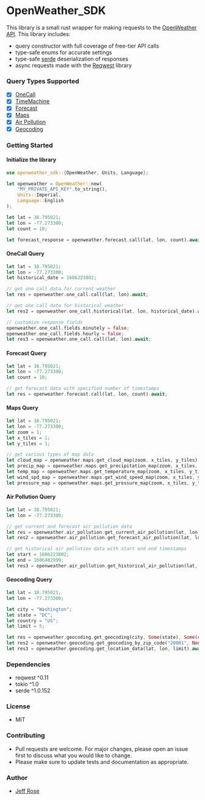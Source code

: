 # OpenWeather_SDK

This library is a small rust wrapper for making requests to the [OpenWeather API]. This library includes:

- query constructor with full coverage of free-tier API calls
- type-safe enums for accurate settings
- type-safe [serde] deserialization of responses
- async requests made with the [Reqwest] library

### Query Types Supported
- [x] [OneCall]
- [x] [TimeMachine]
- [x] [Forecast]
- [x] [Maps]
- [x] [Air Pollution]
- [x] [Geocoding]

### Getting Started

#### Initialize the library
```rust
use openweather_sdk::{OpenWeather, Units, Language};

let openweather = OpenWeather::new(
    "MY_PRIVATE_API_KEY".to_string(),
    Units::Imperial,
    Language::English
);

let lat = 38.795021;
let lon = -77.273300;
let count = 10;

let forecast_response = openweather.forecast.call(lat, lon, count).await;
```

#### OneCall Query
```rust
let lat = 38.795021;
let lon = -77.273300;
let historical_date = 1606223802;

// get one call data for current weather
let res = openweather.one_call.call(lat, lon).await;

// get one call data for historical weather
let res2 = openweather.one_call.historical(lat, lon, historical_date).await;

// customize response fields
openweather.one_call.fields.minutely = false;
openweather.one_call.fields.hourly = false;
let res3 = openweather.one_call.call(lat, lon).await;
```

#### Forecast Query
```rust
let lat = 38.795021;
let lon = -77.273300;
let count = 10;

// get forecast data with specified number of timestamps
let res = openweather.forecast.call(lat, lon, count).await;
```

#### Maps Query
```rust
let lat = 38.795021;
let lon = -77.273300;
let zoom = 1;
let x_tiles = 1;
let y_tiles = 1;

// get various types of map data
let cloud_map = openweather.maps.get_cloud_map(zoom, x_tiles, y_tiles).await;
let precip_map = openweather.maps.get_precipitation_map(zoom, x_tiles, y_tiles).await;
let temp_map = openweather.maps.get_temperature_map(zoom, x_tiles, y_tiles).await;
let wind_spd_map = openweather.maps.get_wind_speed_map(zoom, x_tiles, y_tiles).await;
let pressure_map = openweather.maps.get_pressure_map(zoom, x_tiles, y_tiles).await;
```

#### Air Pollution Query
```rust
let lat = 38.795021;
let lon = -77.273300;

// get current and forecast air pollution data
let res = openweather.air_pollution.get_current_air_pollution(lat, lon).await;
let res2 = openweather.air_pollution.get_forecast_air_pollution(lat, lon).await;

// get historical air pollution data with start and end timestamps
let start = 1606223802;
let end = 1606482999;
let res3 = openweather.air_pollution.get_historical_air_pollution(lat, lon, start, end).await;
```

#### Geocoding Query
```rust
let lat = 38.795021;
let lon = -77.273300;

let city = "Washington";
let state = "DC";
let country = "US";
let limit = 5;

let res = openweather.geocoding.get_geocoding(city, Some(state), Some(country), limit).await;
let res2 = openweather.geocoding.get_geocoding_by_zip_code("20001", None).await;
let res3 = openweather.geocoding.get_location_data(lat, lon, limit).await;
```

### Dependencies
- reqwest ^0.11
- tokio ^1.0
- serde ^1.0.152

### License
- MIT

### Contributing
- Pull requests are welcome. For major changes, please open an issue first to discuss what you would like to change.
- Please make sure to update tests and documentation as appropriate.

### Author
- [Jeff Rose]

[OpenWeather API]: https://openweathermap.org/api
[OneCall]: https://openweathermap.org/api/one-call-3
[TimeMachine]: https://openweathermap.org/api/one-call-3#history
[Forecast]: https://openweathermap.org/forecast5
[Maps]: https://openweathermap.org/api/weathermaps
[Air Pollution]: https://openweathermap.org/api/air-pollution
[Geocoding]: https://openweathermap.org/api/geocoding-api
[serde]: https://serde.rs/
[Reqwest]: https://docs.rs/reqwest/0.11.4/reqwest/
[Jeff Rose]: www.github.com/jt-rose